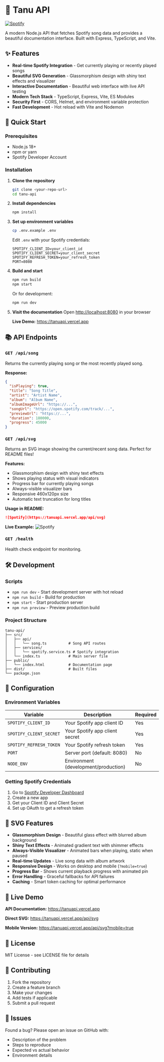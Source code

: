 # 🎵 Tanu API

[![Spotify](https://tanuapi.vercel.app/api/svg)](https://tanuapi.vercel.app)

A modern Node.js API that fetches Spotify song data and provides a beautiful documentation interface. Built with Express, TypeScript, and Vite.

## ✨ Features

- **Real-time Spotify Integration** - Get currently playing or recently played songs
- **Beautiful SVG Generation** - Glassmorphism design with shiny text effects and visualizer
- **Interactive Documentation** - Beautiful web interface with live API testing
- **Modern Tech Stack** - TypeScript, Express, Vite, ES Modules
- **Security First** - CORS, Helmet, and environment variable protection
- **Fast Development** - Hot reload with Vite and Nodemon

## 🚀 Quick Start

### Prerequisites

- Node.js 18+
- npm or yarn
- Spotify Developer Account

### Installation

1. **Clone the repository**

   ```bash
   git clone <your-repo-url>
   cd tanu-api
   ```

2. **Install dependencies**

   ```bash
   npm install
   ```

3. **Set up environment variables**

   ```bash
   cp .env.example .env
   ```

   Edit `.env` with your Spotify credentials:

   ```env
   SPOTIFY_CLIENT_ID=your_client_id
   SPOTIFY_CLIENT_SECRET=your_client_secret
   SPOTIFY_REFRESH_TOKEN=your_refresh_token
   PORT=8080
   ```

4. **Build and start**

   ```bash
   npm run build
   npm start
   ```

   Or for development:

   ```bash
   npm run dev
   ```

5. **Visit the documentation**
   Open <http://localhost:8080> in your browser
   
   **Live Demo:** <https://tanuapi.vercel.app>

## 📚 API Endpoints

### `GET /api/song`

Returns the currently playing song or the most recently played song.

**Response:**

```json
{
  "isPlaying": true,
  "title": "Song Title",
  "artist": "Artist Name",
  "album": "Album Name",
  "albumImageUrl": "https://...",
  "songUrl": "https://open.spotify.com/track/...",
  "previewUrl": "https://...",
  "duration": 180000,
  "progress": 45000
}
```

### `GET /api/svg`

Returns an SVG image showing the current/recent song data. Perfect for README files!

**Features:**

- Glassmorphism design with shiny text effects
- Shows playing status with visual indicators  
- Progress bar for currently playing songs
- Always-visible visualizer bars
- Responsive 460x120px size
- Automatic text truncation for long titles

**Usage in README:**

```markdown
![Spotify](https://tanuapi.vercel.app/api/svg)
```

**Live Example:**
![Spotify](https://tanuapi.vercel.app/api/svg)

### `GET /health`

Health check endpoint for monitoring.

## 🛠️ Development

### Scripts

- `npm run dev` - Start development server with hot reload
- `npm run build` - Build for production
- `npm start` - Start production server
- `npm run preview` - Preview production build

### Project Structure

```
tanu-api/
├── src/
│   ├── api/
│   │   └── song.ts          # Song API routes
│   ├── services/
│   │   └── spotify.service.ts # Spotify integration
│   └── index.ts             # Main server file
├── public/
│   └── index.html           # Documentation page
├── dist/                    # Built files
└── package.json
```

## 🔧 Configuration

### Environment Variables

| Variable | Description | Required |
|----------|-------------|----------|
| `SPOTIFY_CLIENT_ID` | Your Spotify app client ID | Yes |
| `SPOTIFY_CLIENT_SECRET` | Your Spotify app client secret | Yes |
| `SPOTIFY_REFRESH_TOKEN` | Your Spotify refresh token | Yes |
| `PORT` | Server port (default: 8080) | No |
| `NODE_ENV` | Environment (development/production) | No |

### Getting Spotify Credentials

1. Go to [Spotify Developer Dashboard](https://developer.spotify.com/dashboard)
2. Create a new app
3. Get your Client ID and Client Secret
4. Set up OAuth to get a refresh token

## 🎨 SVG Features

- **Glassmorphism Design** - Beautiful glass effect with blurred album background
- **Shiny Text Effects** - Animated gradient text with shimmer effects
- **Always-Visible Visualizer** - Animated bars when playing, static when paused
- **Real-time Updates** - Live song data with album artwork
- **Responsive Design** - Works on desktop and mobile (`?mobile=true`)
- **Progress Bar** - Shows current playback progress with animated pin
- **Error Handling** - Graceful fallbacks for API failures
- **Caching** - Smart token caching for optimal performance

## 🚀 Live Demo

**API Documentation:** <https://tanuapi.vercel.app>

**Direct SVG:** <https://tanuapi.vercel.app/api/svg>

**Mobile Version:** <https://tanuapi.vercel.app/api/svg?mobile=true>

## 📄 License

MIT License - see LICENSE file for details

## 🤝 Contributing

1. Fork the repository
2. Create a feature branch
3. Make your changes
4. Add tests if applicable
5. Submit a pull request

## 🐛 Issues

Found a bug? Please open an issue on GitHub with:

- Description of the problem
- Steps to reproduce
- Expected vs actual behavior
- Environment details
